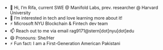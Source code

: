 - 👋 Hi, I’m Rifa, current SWE @ Manifold Labs, prev. researcher @ Harvard University
- 👀 I’m interested in tech and love learning more about it!
- ⚡ Microsoft NYU Blockchain & Fintech dev team
- 📫 Reach out to me via email rag9171@stern[dot]nyu[dot]edu
- 😄 Pronouns: She/Her
- ⚡ Fun fact: I am a First-Generation American Pakistani

<!---
Rifa-G/Rifa-G is a ✨ special ✨ repository because its `README.md` (this file) appears on your GitHub profile.
You can click the Preview link to take a look at your changes.
--->
